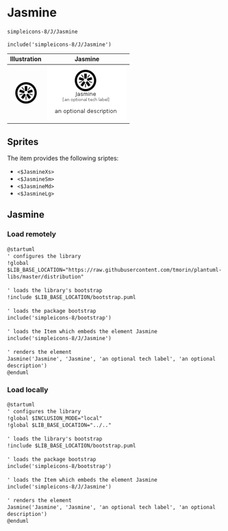 # Jasmine


```text
simpleicons-8/J/Jasmine
```

```text
include('simpleicons-8/J/Jasmine')
```



| Illustration | Jasmine |
| :---: | :---: |
| ![illustration for Illustration](../../simpleicons-8/J/Jasmine.png) | ![illustration for Jasmine](../../simpleicons-8/J/Jasmine.Local.png) |



## Sprites
The item provides the following sriptes:

- `<$JasmineXs>`
- `<$JasmineSm>`
- `<$JasmineMd>`
- `<$JasmineLg>`





## Jasmine

### Load remotely
```plantuml
@startuml
' configures the library
!global $LIB_BASE_LOCATION="https://raw.githubusercontent.com/tmorin/plantuml-libs/master/distribution"

' loads the library's bootstrap
!include $LIB_BASE_LOCATION/bootstrap.puml

' loads the package bootstrap
include('simpleicons-8/bootstrap')

' loads the Item which embeds the element Jasmine
include('simpleicons-8/J/Jasmine')

' renders the element
Jasmine('Jasmine', 'Jasmine', 'an optional tech label', 'an optional description')
@enduml
```

### Load locally
```plantuml
@startuml
' configures the library
!global $INCLUSION_MODE="local"
!global $LIB_BASE_LOCATION="../.."

' loads the library's bootstrap
!include $LIB_BASE_LOCATION/bootstrap.puml

' loads the package bootstrap
include('simpleicons-8/bootstrap')

' loads the Item which embeds the element Jasmine
include('simpleicons-8/J/Jasmine')

' renders the element
Jasmine('Jasmine', 'Jasmine', 'an optional tech label', 'an optional description')
@enduml
```

